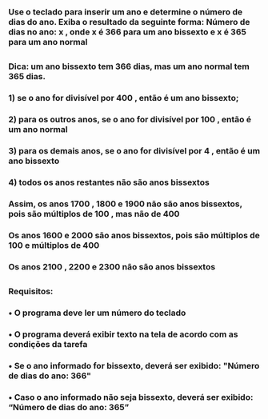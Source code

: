 ### Use o teclado para inserir um ano e determine o número de dias do ano. Exiba o resultado da seguinte forma: Número de dias no ano: x , onde x é 366 para um ano bissexto e x é 365 para um ano normal 
##
### Dica: um ano bissexto tem 366 dias, mas um ano normal tem 365 dias.
###     1) se o ano for divisível por 400 , então é um ano bissexto;
###     2) para os outros anos, se o ano for divisível por 100 , então é um ano normal
###     3) para os demais anos, se o ano for divisível por 4 , então é um ano bissexto
###     4) todos os anos restantes não são anos bissextos
### Assim, os anos 1700 , 1800 e 1900 não são anos bissextos, pois são múltiplos de 100 , mas não de 400 
### Os anos 1600 e 2000 são anos bissextos, pois são múltiplos de 100 e múltiplos de 400 
### Os anos 2100 , 2200 e 2300 não são anos bissextos
## 
### Requisitos:
###     •	O programa deve ler um número do teclado

###     •	O programa deverá exibir texto na tela de acordo com as condições da tarefa

###     •	Se o ano informado for bissexto, deverá ser exibido: "Número de dias do ano: 366"

###     •	Caso o ano informado não seja bissexto, deverá ser exibido: “Número de dias do ano: 365”